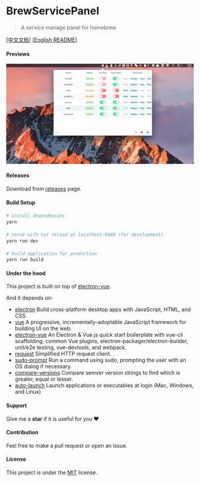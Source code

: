 # BrewServicePanel

> A service manage panel for homebrew 

[[中文文档](README_CN.md)] [[English README](README.md)]

#### Previews
![preview](previews/preview.png)

#### Releases
Download from [releases](https://github.com/xiaozhuai/brew_service_panel/releases) page.

#### Build Setup
``` bash
# install dependencies
yarn

# serve with hot reload at localhost:9080 (for development)
yarn run dev

# build application for production
yarn run build
```

#### Under the hood
This project is built on top of [electron-vue](https://github.com/SimulatedGREG/electron-vue).

And it depends on:
- [electron](https://github.com/electron/electron) Build cross-platform desktop apps with JavaScript, HTML, and CSS
- [vue](https://github.com/vuejs/vue) A progressive, incrementally-adoptable JavaScript framework for building UI on the web.
- [electron-vue](https://github.com/SimulatedGREG/electron-vue) An Electron & Vue.js quick start boilerplate with vue-cli scaffolding, common Vue plugins, electron-packager/electron-builder, unit/e2e testing, vue-devtools, and webpack.
- [request](https://github.com/request/request) Simplified HTTP request client.
- [sudo-prompt](https://github.com/jorangreef/sudo-prompt) Run a command using sudo, prompting the user with an OS dialog if necessary.
- [compare-versions](https://github.com/omichelsen/compare-versions) Compare semver version strings to find which is greater, equal or lesser.
- [auto-launch](https://github.com/Teamwork/node-auto-launch) Launch applications or executables at login (Mac, Windows, and Linux)

#### Support
Give me a **star** if it is useful for you ❤️

#### Contribution
Feel free to make a pull request or open an issue.

#### License
This project is under the [MIT](LICENSE) license.
